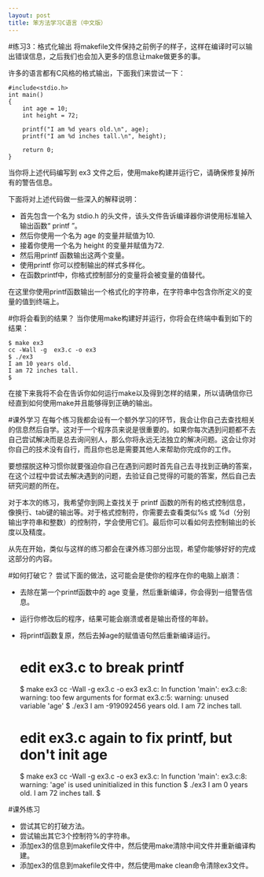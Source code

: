 ```yaml
---
layout: post
title: 笨方法学习C语言（中文版）
---
```


#练习3：格式化输出
将makefile文件保持之前例子的样子，这样在编译时可以输出错误信息，之后我们也会加入更多的信息让make做更多的事。

许多的语言都有C风格的格式输出，下面我们来尝试一下：

    #include<stdio.h>
    int main()
    {
    	int age = 10;
    	int height = 72;

    	printf("I am %d years old.\n", age);
    	printf("I am %d inches tall.\n", height);

    	return 0;
    }
当你将上述代码编写到 ex3 文件之后，使用make构建并运行它，请确保修复掉所有的警告信息。

下面将对上述代码做一些深入的解释说明：

* 首先包含一个名为 stdio.h 的头文件，该头文件告诉编译器你讲使用标准输入输出函数“ printf ”。
* 然后你使用一个名为 age 的变量并赋值为10.
* 接着你使用一个名为 height 的变量并赋值为72.
* 然后用printf 函数输出这两个变量。
* 使用printf 你可以控制输出的样式多样化。
* 在函数printf中，你格式控制部分的变量将会被变量的值替代。

在这里你使用printf函数输出一个格式化的字符串，在字符串中包含你所定义的变量的值到终端上。

#你将会看到的结果？
当你使用make构建好并运行，你将会在终端中看到如下的结果：

    $ make ex3
    cc -Wall -g  ex3.c -o ex3
    $ ./ex3
    I am 10 years old.
    I am 72 inches tall.
    $
  
在接下来我将不会在告诉你如何运行make以及得到怎样的结果，所以请确信你已经直到如何使用make并且能够得到正确的输出。

#课外学习
在每个练习我都会设有一个额外学习的环节，我会让你自己去查找相关的信息然后自学。这对于一个程序员来说是很重要的。如果你每次遇到问题都不去自己尝试解决而是总去询问别人，那么你将永远无法独立的解决问题。这会让你对你自己的技术没有自行，而且你也总是需要其他人来帮助你完成你的工作。

要想摆脱这种习惯你就要强迫你自己在遇到问题时首先自己去寻找到正确的答案，在这个过程中尝试去解决遇到的问题，去验证自己觉得的可能的答案，然后自己去研究问题的所在。

对于本次的练习，我希望你到网上查找关于 printf 函数的所有的格式控制信息，像换行、tab键的输出等。对于格式控制符，你需要去查看类似%s 或 %d（分别输出字符串和整数）的控制符，学会使用它们。最后你可以看如何去控制输出的长度以及精度。

从先在开始，类似与这样的练习都会在课外练习部分出现，希望你能够好好的完成这部分的内容。

#如何打破它？
尝试下面的做法，这可能会是使你的程序在你的电脑上崩溃：

* 去除在第一个printf函数中的 age 变量，然后重新编译，你会得到一组警告信息。
* 运行你修改后的程序，结果可能会崩溃或者是输出奇怪的年龄。
* 将printf函数复原，然后去掉age的赋值语句然后重新编译运行。


    # edit ex3.c to break printf
    $ make ex3
    cc -Wall -g    ex3.c   -o ex3
    ex3.c: In function 'main':
    ex3.c:8: warning: too few arguments for format
    ex3.c:5: warning: unused variable 'age'
    $ ./ex3
    I  am -919092456 years old.
    I am 72 inches tall.
    # edit ex3.c again to fix printf, but don't init age
    $ make ex3
    cc -Wall -g    ex3.c   -o ex3
    ex3.c: In function 'main':
    ex3.c:8: warning: 'age' is used uninitialized in this function
    $ ./ex3
    I  am 0 years old.
    I am 72 inches tall.
    $

#课外练习

* 尝试其它的打破方法。
* 尝试输出其它3个控制符%的字符串。
* 添加ex3的信息到makefile文件中，然后使用make清除中间文件并重新编译构建。
* 添加ex3的信息到makefile文件中，然后使用make clean命令清除ex3文件。

